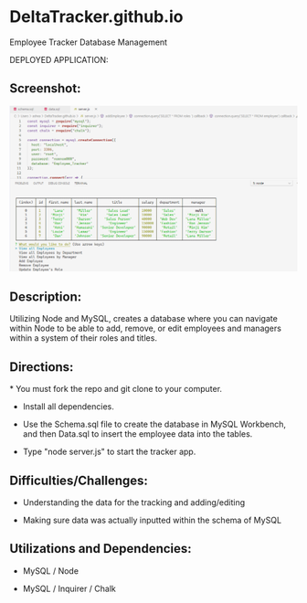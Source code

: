 # DeltaTracker.github.io
Employee Tracker Database Management

DEPLOYED APPLICATION: 


<h2>Screenshot:</h2>

![GitHub Logo](/Screenshot1.png)



<h2>Description:</h2>

Utilizing Node and MySQL, creates a database where you can navigate within Node to be able to add, remove, or edit employees and managers within a system of their roles and titles.


<h2>Directions:</h2>
* You must fork the repo and git clone to your computer.

* Install all dependencies.

* Use the Schema.sql file to create the database in MySQL Workbench, and then Data.sql to insert the employee data into the tables.

* Type "node server.js" to start the tracker app.


<h2>Difficulties/Challenges:</h2>

* Understanding the data for the tracking and adding/editing

* Making sure data was actually inputted within the schema of MySQL



<h2>Utilizations and Dependencies:</h2>

* MySQL / Node

* MySQL / Inquirer / Chalk
